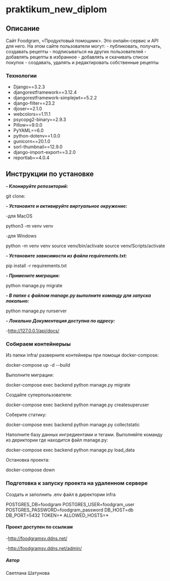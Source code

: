 # praktikum_new_diplom

## Описание

Сайт Foodgram, <Продуктовый помощник>. Это онлайн-сервис и API для него. На этом сайте пользователи могут:
    - публиковать, получать, создавать рецепты
    - подписываться на других пользователей
    - добавлять рецепты в избранное
    - добавлять и скачивать список покупок
    - создавать, удалять и редактировать собственные рецепты

### Технологии

* Django==3.2.3
* djangorestframework==3.12.4
* djangorestframework-simplejwt==5.2.2
* django-filter==23.2
* djoser==2.1.0
* webcolors==1.11.1
* psycopg2-binary==2.9.3
* Pillow==9.0.0
* PyYAML==6.0
* python-dotenv==1.0.0
* gunicorn==20.1.0
* sorl-thumbnail==12.9.0
* django-import-export==3.2.0
* reportlab==4.0.4

## Инструкции по установке

***- Клонируйте репозиторий:***

git clone:

***- Установите и активируйте виртуальное окружение:***

-для MacOS

python3 -m venv venv

-для Windows

python -m venv venv
source venv/bin/activate
source venv/Scripts/activate

***- Установите зависимости из файла requirements.txt:***

pip install -r requirements.txt

***- Примените миграции:***

python manage.py migrate

***- В папке с файлом manage.py выполните команду для запуска локально:***

python manage.py runserver

***- Локально Документация доступна по адресу:***

-http://127.0.0.1/api/docs/

### Собираем контейнерыы

Из папки infra/ разверните контейнеры при помощи docker-compose:

docker-compose up -d --build

Выполните миграции:

docker-compose exec backend python manage.py migrate

Создайте суперпользователя:

docker-compose exec backend python manage.py createsuperuser

Соберите статику:

docker-compose exec backend python manage.py collectstatic

Наполните базу данных ингредиентами и тегами. Выполняйте команду из дериктории где находится файл manage.py:

docker-compose exec backend python manage.py load_data

Остановка проекта:

docker-compose down

### Подготовка к запуску проекта на удаленном сервере

Cоздать и заполнить .env файл в директории infra

POSTGRES_DB=foodgram
POSTGRES_USER=foodgram_user
POSTGRES_PASSWORD=foodgram_password
DB_HOST=db
DB_PORT=5432
TOKEN=*
ALLOWED_HOSTS=*

#### Проект доступен по ссылкам

-http://foodgramsv.ddns.net/

-http://foodgramsv.ddns.net/admin/

##### Автор

Светлана Шатунова
